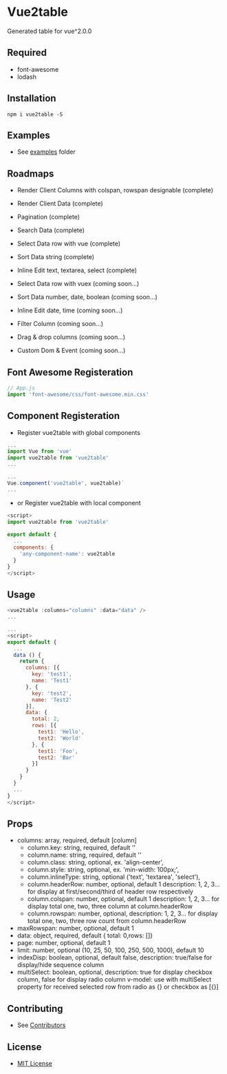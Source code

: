 Vue2table
=========

Generated table for vue^2.0.0

## Required

   - font-awesome
   - lodash

## Installation

  `npm i vue2table -S`

## Examples

  - See [examples](https://github.com/Nutchawat/vue2table/tree/master/example) folder

## Roadmaps
  
  - Render Client Columns with colspan, rowspan designable (complete)
  - Render Client Data (complete)
  - Pagination (complete)
  - Search Data (complete)
  - Select Data row with vue (complete)
  - Sort Data string (complete)
  - Inline Edit text, textarea, select (complete)

  - Select Data row with vuex (coming soon...)
  - Sort Data number, date, boolean (coming soon...)
  - Inline Edit date, time (coming soon...)
  - Filter Column (coming soon...)
  - Drag & drop columns (coming soon...)
  - Custom Dom & Event (coming soon...)

## Font Awesome Registeration

```js
// App.js
import 'font-awesome/css/font-awesome.min.css'
```


## Component Registeration

  - Register vue2table with global components

```js
...
import Vue from 'vue'
import vue2table from 'vue2table'
...

...
Vue.component('vue2table', vue2table)`
...
```

  - or Register vue2table with local component

```js
<script>
import vue2table from 'vue2table'
    
export default {
  ...
  components: {
    'any-component-name': vue2table
  }
}
</script>
```

## Usage
 
```js 
<vue2table :columns="columns" :data="data" />
...

...
<script>
export default {
  ...
  data () {
    return {
      columns: [{
        key: 'test1',
        name: 'Test1'
      }, {
        key: 'test2',
        name: 'Test2'
      }],
      data: {
        total: 2,
        rows: [{
          test1: 'Hello',
          test2: 'World'
        }, {
          test1: 'Foo',
          test2: 'Bar'
        }]
      }
    }
  }
  ...
}
</script>
```

## Props

  - columns: array, required, default [column]
      - column.key: string, required, default ''
      - column.name: string, required, default ''
      - column.class: string, optional, ex. 'align-center',
      - column.style: string, optional, ex. 'min-width: 100px;',
      - column.inlineType: string, optional ('text', 'textarea', 'select'),
      - column.headerRow: number, optional, default 1
                          description: 1, 2, 3... for display at first/second/third of header row respectively
      - column.colspan: number, optional, default 1
                        description: 1, 2, 3... for display total one, two, three column at column.headerRow
      - column.rowspan: number, optional,
                        description: 1, 2, 3... for display total one, two, three row count from column.headerRow
  - maxRowspan: number, optional, default 1
  - data: object, required, default { total: 0,rows: []}
  - page: number, optional, default 1
  - limit: number, optional (10, 25, 50, 100, 250, 500, 1000), default 10
  - indexDisp: boolean, optional, default false, 
               description: true/false for display/hide sequence column
  - multiSelect: boolean, optional, 
                 description: true for display checkbox column, false for display radio column
      v-model: use with multiSelect property for received selected row from radio as {} or checkbox as [{}]

## Contributing

  - See [Contributors](https://github.com/Nutchawat/vue2table/graphs/contributors)

## License

  - [MIT License](https://github.com/Nutchawat/vue2table/blob/master/LICENSE.md)
